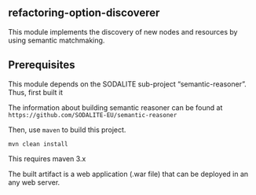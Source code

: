 ## refactoring-option-discoverer

This module implements the discovery of new nodes and resources by using semantic matchmaking.

## Prerequisites
This module depends on the SODALITE sub-project “semantic-reasoner”. Thus, first built it

The information about building semantic reasoner can be found at
 ` https://github.com/SODALITE-EU/semantic-reasoner `

Then, use `maven` to build this project.
```
mvn clean install 
```
This requires maven 3.x

The built artifact is a web application (.war file) that can be deployed in an any web server.
